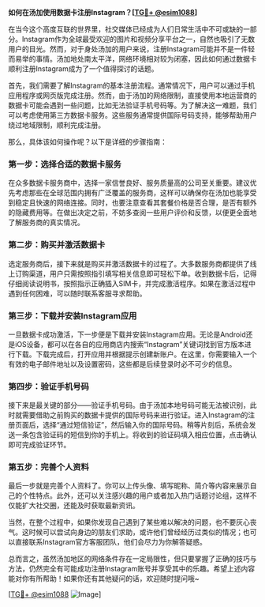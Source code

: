 **如何在汤加使用数据卡注册Instagram？[[TG💪+ @esim1088](https://t.me/s/esim1088)]**

在当今这个高度互联的世界里，社交媒体已经成为人们日常生活中不可或缺的一部分。Instagram作为全球最受欢迎的图片和视频分享平台之一，自然也吸引了无数用户的目光。然而，对于身处汤加的用户来说，注册Instagram可能并不是一件轻而易举的事情。汤加地处南太平洋，网络环境相对较为闭塞，因此如何通过数据卡顺利注册Instagram成为了一个值得探讨的话题。

首先，我们需要了解Instagram的基本注册流程。通常情况下，用户可以通过手机应用程序或网页版完成注册。然而，由于汤加的网络限制，直接使用本地运营商的数据卡可能会遇到一些问题，比如无法验证手机号码等。为了解决这一难题，我们可以考虑使用第三方数据卡服务。这些服务通常提供国际号码支持，能够帮助用户绕过地域限制，顺利完成注册。

那么，具体该如何操作呢？以下是详细的步骤指南：

### 第一步：选择合适的数据卡服务

在众多数据卡服务商中，选择一家信誉良好、服务质量高的公司至关重要。建议优先考虑那些在全球范围内拥有广泛覆盖的服务商，这样可以确保你在汤加也能享受到稳定且快速的网络连接。同时，也要注意查看其套餐价格是否合理，是否有额外的隐藏费用等。在做出决定之前，不妨多查阅一些用户评价和反馈，以便更全面地了解服务商的真实情况。

### 第二步：购买并激活数据卡

选定服务商后，接下来就是购买并激活数据卡的过程了。大多数服务商都提供了线上订购渠道，用户只需按照指引填写相关信息即可轻松下单。收到数据卡后，记得仔细阅读说明书，按照指示正确插入SIM卡，并完成激活程序。如果在激活过程中遇到任何困难，可以随时联系客服寻求帮助。

### 第三步：下载并安装Instagram应用

一旦数据卡成功激活，下一步便是下载并安装Instagram应用。无论是Android还是iOS设备，都可以在各自的应用商店内搜索“Instagram”关键词找到官方版本进行下载。下载完成后，打开应用并根据提示创建新账户。在这里，你需要输入一个有效的电子邮件地址以及设置密码，这些都是后续登录时必不可少的信息。

### 第四步：验证手机号码

接下来是最关键的部分——验证手机号码。由于汤加本地号码可能无法被识别，此时就需要借助之前购买的数据卡提供的国际号码来进行验证。进入Instagram的注册页面后，选择“通过短信验证”，然后输入你的国际号码。稍等片刻后，系统会发送一条包含验证码的短信到你的手机上。将收到的验证码填入相应位置，点击确认即可完成验证环节。

### 第五步：完善个人资料

最后一步就是完善个人资料了。你可以上传头像、填写昵称、简介等内容来展示自己的个性特点。此外，还可以关注感兴趣的用户或者加入热门话题讨论组，这样不仅能扩大社交圈，还能及时获取最新资讯。

当然，在整个过程中，如果你发现自己遇到了某些难以解决的问题，也不要灰心丧气。这时候可以尝试向身边的朋友们求助，或许他们曾经经历过类似的情况；也可以直接联系Instagram官方客服团队，他们会尽力为你解答疑惑。

总而言之，虽然汤加地区的网络条件存在一定局限性，但只要掌握了正确的技巧与方法，仍然完全有可能成功注册Instagram账号并享受其中的乐趣。希望上述内容能对你有所帮助！如果你还有其他疑问的话，欢迎随时提问哦~

[[TG💪+ @esim1088](https://t.me/s/esim1088) ![Image](https://i.postimg.cc/4NQfJmqS/Snipaste-2025-05-13-00-14-12.png)]